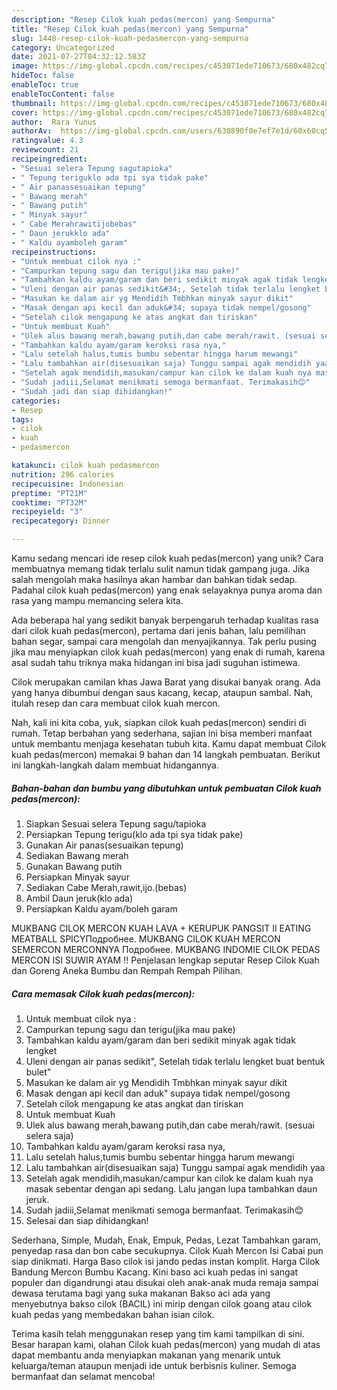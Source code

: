 ```yaml
---
description: "Resep Cilok kuah pedas(mercon) yang Sempurna"
title: "Resep Cilok kuah pedas(mercon) yang Sempurna"
slug: 1448-resep-cilok-kuah-pedasmercon-yang-sempurna
category: Uncategorized
date: 2021-07-27T04:32:12.583Z
image: https://img-global.cpcdn.com/recipes/c453071ede710673/680x482cq70/cilok-kuah-pedasmercon-foto-resep-utama.jpg
hideToc: false
enableToc: true
enableTocContent: false
thumbnail: https://img-global.cpcdn.com/recipes/c453071ede710673/680x482cq70/cilok-kuah-pedasmercon-foto-resep-utama.jpg
cover: https://img-global.cpcdn.com/recipes/c453071ede710673/680x482cq70/cilok-kuah-pedasmercon-foto-resep-utama.jpg
author:  Rara Yunus
authorAv:  https://img-global.cpcdn.com/users/630890f0e7ef7e1d/60x60cq50/avatar.jpg
ratingvalue: 4.3
reviewcount: 21
recipeingredient:
- "Sesuai selera Tepung sagutapioka"
- " Tepung teriguklo ada tpi sya tidak pake"
- " Air panassesuaikan tepung"
- " Bawang merah"
- " Bawang putih"
- " Minyak sayur"
- " Cabe Merahrawitijobebas"
- " Daun jerukklo ada"
- " Kaldu ayamboleh garam"
recipeinstructions:
- "Untuk membuat cilok nya :"
- "Campurkan tepung sagu dan terigu(jika mau pake)"
- "Tambahkan kaldu ayam/garam dan beri sedikit minyak agak tidak lengket"
- "Uleni dengan air panas sedikit&#34;, Setelah tidak terlalu lengket buat bentuk bulet&#34;"
- "Masukan ke dalam air yg Mendidih Tmbhkan minyak sayur dikit"
- "Masak dengan api kecil dan aduk&#34; supaya tidak nempel/gosong"
- "Setelah cilok mengapung ke atas angkat dan tiriskan"
- "Untuk membuat Kuah"
- "Ulek alus bawang merah,bawang putih,dan cabe merah/rawit. (sesuai selera saja)"
- "Tambahkan kaldu ayam/garam keroksi rasa nya,"
- "Lalu setelah halus,tumis bumbu sebentar hingga harum mewangi"
- "Lalu tambahkan air(disesuaikan saja) Tunggu sampai agak mendidih yaa"
- "Setelah agak mendidih,masukan/campur kan cilok ke dalam kuah nya masak sebentar dengan api sedang. Lalu jangan lupa tambahkan daun jeruk."
- "Sudah jadiii,Selamat menikmati semoga bermanfaat. Terimakasih😊"
- "Sudah jadi dan siap dihidangkan!"
categories:
- Resep
tags:
- cilok
- kuah
- pedasmercon

katakunci: cilok kuah pedasmercon 
nutrition: 296 calories
recipecuisine: Indonesian
preptime: "PT21M"
cooktime: "PT32M"
recipeyield: "3"
recipecategory: Dinner

---
```



Kamu sedang mencari ide resep cilok kuah pedas(mercon) yang unik? Cara membuatnya memang tidak terlalu sulit namun tidak gampang juga. Jika salah mengolah maka hasilnya akan hambar dan bahkan tidak sedap. Padahal cilok kuah pedas(mercon) yang enak selayaknya punya aroma dan rasa yang mampu memancing selera kita.


Ada beberapa hal yang sedikit banyak berpengaruh terhadap kualitas rasa dari cilok kuah pedas(mercon), pertama dari jenis bahan, lalu pemilihan bahan segar, sampai cara mengolah dan menyajikannya. Tak perlu pusing jika mau menyiapkan cilok kuah pedas(mercon) yang enak di rumah, karena asal sudah tahu triknya maka hidangan ini bisa jadi suguhan istimewa.

Cilok merupakan camilan khas Jawa Barat yang disukai banyak orang. Ada yang hanya dibumbui dengan saus kacang, kecap, ataupun sambal. Nah, itulah resep dan cara membuat cilok kuah mercon.


Nah, kali ini kita coba, yuk, siapkan cilok kuah pedas(mercon) sendiri di rumah. Tetap berbahan yang sederhana, sajian ini bisa memberi manfaat untuk membantu menjaga kesehatan tubuh kita. Kamu dapat membuat Cilok kuah pedas(mercon) memakai 9 bahan dan 14 langkah pembuatan. Berikut ini langkah-langkah dalam membuat hidangannya.

<!--inarticleads1-->

##### Bahan-bahan dan bumbu yang dibutuhkan untuk pembuatan Cilok kuah pedas(mercon):

1. Siapkan Sesuai selera Tepung sagu/tapioka
1. Persiapkan  Tepung terigu(klo ada tpi sya tidak pake)
1. Gunakan  Air panas(sesuaikan tepung)
1. Sediakan  Bawang merah
1. Gunakan  Bawang putih
1. Persiapkan  Minyak sayur
1. Sediakan  Cabe Merah,rawit,ijo.(bebas)
1. Ambil  Daun jeruk(klo ada)
1. Persiapkan  Kaldu ayam/boleh garam


MUKBANG CILOK MERCON KUAH LAVA + KERUPUK PANGSIT II EATING MEATBALL SPICYПодробнее. MUKBANG CILOK KUAH MERCON SEMERCON MERCONNYA Подробнее. MUKBANG INDOMIE CILOK PEDAS MERCON ISI SUWIR AYAM !! Penjelasan lengkap seputar Resep Cilok Kuah dan Goreng Aneka Bumbu dan Rempah Rempah Pilihan. 

<!--inarticleads2-->

##### Cara memasak Cilok kuah pedas(mercon):

1. Untuk membuat cilok nya :
1. Campurkan tepung sagu dan terigu(jika mau pake)
1. Tambahkan kaldu ayam/garam dan beri sedikit minyak agak tidak lengket
1. Uleni dengan air panas sedikit&#34;, Setelah tidak terlalu lengket buat bentuk bulet&#34;
1. Masukan ke dalam air yg Mendidih Tmbhkan minyak sayur dikit
1. Masak dengan api kecil dan aduk&#34; supaya tidak nempel/gosong
1. Setelah cilok mengapung ke atas angkat dan tiriskan
1. Untuk membuat Kuah
1. Ulek alus bawang merah,bawang putih,dan cabe merah/rawit. (sesuai selera saja)
1. Tambahkan kaldu ayam/garam keroksi rasa nya,
1. Lalu setelah halus,tumis bumbu sebentar hingga harum mewangi
1. Lalu tambahkan air(disesuaikan saja) Tunggu sampai agak mendidih yaa
1. Setelah agak mendidih,masukan/campur kan cilok ke dalam kuah nya masak sebentar dengan api sedang. Lalu jangan lupa tambahkan daun jeruk.
1. Sudah jadiii,Selamat menikmati semoga bermanfaat. Terimakasih😊
1. Selesai dan siap dihidangkan!

Sederhana, Simple, Mudah, Enak, Empuk, Pedas, Lezat Tambahkan garam, penyedap rasa dan bon cabe secukupnya. Cilok Kuah Mercon Isi Cabai pun siap dinikmati. Harga Baso cilok isi jando pedas instan komplit. Harga Cilok Bandung Mercon Bumbu Kacang. Kini baso aci kuah pedas ini sangat populer dan digandrungi atau disukai oleh anak-anak muda remaja sampai dewasa terutama bagi yang suka makanan Bakso aci ada yang menyebutnya bakso cilok (BACIL) ini mirip dengan cilok goang atau cilok kuah pedas yang membedakan bahan isian cilok. 

Terima kasih telah menggunakan resep yang tim kami tampilkan di sini. Besar harapan kami, olahan Cilok kuah pedas(mercon) yang mudah di atas dapat membantu anda menyiapkan makanan yang menarik untuk keluarga/teman ataupun menjadi ide untuk berbisnis kuliner. Semoga bermanfaat dan selamat mencoba!
